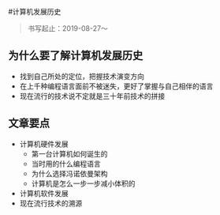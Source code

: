 #计算机发展历史
> 书写起止：2019-08-27～

## 为什么要了解计算机发展历史
- 找到自己所处的定位，把握技术演变方向
- 在上千种编程语言面前不被迷失，更好了掌握与自己相伴的语言
- 现在流行的技术说不定就是三十年前技术的拼接

## 文章要点
- 计算机硬件发展
	- 第一台计算机如何诞生的
	- 当时用的什么编程语言
	- 为什么选择冯诺依曼架构
	- 计算机是怎么一步一步减小体积的
- 计算机软件发展
- 现在流行技术的溯源